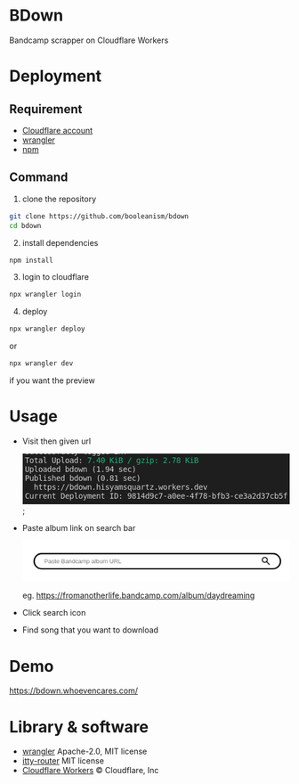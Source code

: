 # BDown

Bandcamp scrapper on Cloudflare Workers

# Deployment

## Requirement

- [Cloudflare account](https://developers.cloudflare.com/workers/)
- [wrangler](https://developers.cloudflare.com/workers/wrangler/)
- [npm](https://www.npmjs.com/)

## Command

1. clone the repository

```sh
git clone https://github.com/booleanism/bdown
cd bdown
```

2. install dependencies

```sh
npm install
```

3. login to cloudflare

```sh
npx wrangler login
```

4. deploy

```sh
npx wrangler deploy
```

or

```sh
npx wrangler dev
```

if you want the preview

# Usage

- Visit then given url

  ![url](./resources/url.png);

- Paste album link on search bar

  ![seach bar](./resources/search_bar.png)

  eg. https://fromanotherlife.bandcamp.com/album/daydreaming

- Click search icon
- Find song that you want to download

# Demo

https://bdown.whoevencares.com/

# Library & software

- [wrangler](https://github.com/cloudflare/workers-sdk) Apache-2.0, MIT license
- [itty-router](https://github.com/kwhitley/itty-router) MIT license
- [Cloudflare Workers](https://workers.cloudflare.com/) © Cloudflare, Inc

